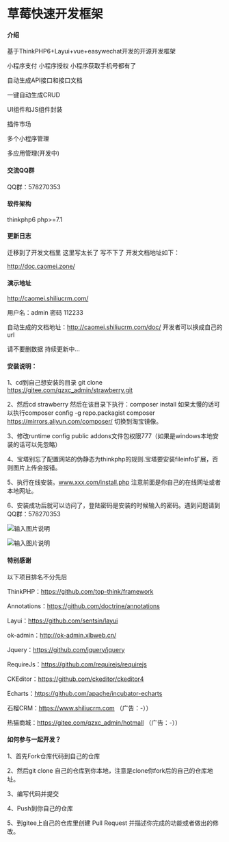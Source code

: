 # 草莓快速开发框架

#### 介绍
基于ThinkPHP6+Layui+vue+easywechat开发的开源开发框架

小程序支付 小程序授权 小程序获取手机号都有了

自动生成API接口和接口文档

一键自动生成CRUD

UI组件和JS组件封装

插件市场

多个小程序管理

多应用管理(开发中)

#### 交流QQ群
QQ群：578270353

#### 软件架构
thinkphp6 php>=7.1

#### 更新日志

迁移到了开发文档里 这里写太长了 写不下了 开发文档地址如下：

http://doc.caomei.zone/

#### 演示地址
http://caomei.shiliucrm.com/

用户名：admin 密码 112233

自动生成的文档地址：http://caomei.shiliucrm.com/doc/ 开发者可以换成自己的url

请不要删数据
持续更新中...

#### 安装说明：

1、cd到自己想安装的目录 git clone https://gitee.com/qzxc_admin/strawberry.git

2、然后cd strawberry 然后在该目录下执行：composer install 如果太慢的话可以执行composer config -g repo.packagist composer https://mirrors.aliyun.com/composer/
切换到淘宝镜像。

3、修改runtime config public addons文件包权限777（如果是windows本地安装的话可以先忽略）

4、宝塔别忘了配置网站的伪静态为thinkphp的规则.宝塔要安装fileinfo扩展，否则图片上传会报错。

5、执行在线安装。www.xxx.com/install.php 注意前面是你自己的在线网址或者本地网址。

6、安装成功后就可以访问了，登陆密码是安装的时候输入的密码。遇到问题请到QQ群：578270353

![输入图片说明](https://images.gitee.com/uploads/images/2020/0929/111351_0cbc35c8_1405153.png "屏幕截图.png")

![输入图片说明](https://images.gitee.com/uploads/images/2020/0919/214104_d0ae3f6b_1405153.png "屏幕截图.png")

####  特别感谢

以下项目排名不分先后

ThinkPHP：https://github.com/top-think/framework

Annotations：https://github.com/doctrine/annotations

Layui：https://github.com/sentsin/layui

ok-admin：http://ok-admin.xlbweb.cn/

Jquery：https://github.com/jquery/jquery

RequireJs：https://github.com/requirejs/requirejs

CKEditor：https://github.com/ckeditor/ckeditor4

Echarts：https://github.com/apache/incubator-echarts

石榴CRM：https://www.shiliucrm.com （广告：-））

热猫商城：https://gitee.com/qzxc_admin/hotmall （广告：-））


#### 如何参与一起开发？

1、首先Fork仓库代码到自己的仓库

2、然后git clone 自己的仓库到你本地，注意是clone你fork后的自己的仓库地址。

3、编写代码并提交

4、Push到你自己的仓库

5、到gitee上自己的仓库里创建 Pull Request 并描述你完成的功能或者做出的修改。